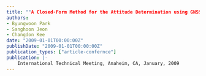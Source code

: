 ```yaml
---
title: ""A Closed-Form Method for the Attitude Determination using GNSS Doppler Measurements""
authors:
- Byungwoon Park
- Sanghoon Jeon
- Changdon Kee
date: "2009-01-01T00:00:00Z"
publishDate: "2009-01-01T00:00:00Z"
publication_types: ["article-confernce"]
publication: |-
    International Technical Meeting, Anaheim, CA, January, 2009
---
```

